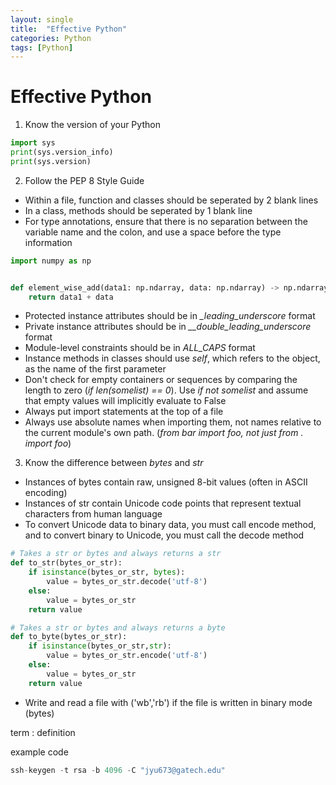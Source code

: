 ```yaml
---
layout: single
title:  "Effective Python"
categories: Python
tags: [Python]
---
```


# Effective Python

1. Know the version of your Python
```python
import sys
print(sys.version_info)
print(sys.version)
```


2. Follow the PEP 8 Style Guide

- Within a file, function and classes should be seperated by 2 blank lines
- In a class, methods should be seperated by 1 blank line
- For type annotations, ensure that there is no separation between the variable name and the colon, and use a space before the type information

```python
import numpy as np


def element_wise_add(data1: np.ndarray, data: np.ndarray) -> np.ndarray:
    return data1 + data
```

- Protected instance attributes should be in *_leading_underscore* format
- Private instance attributes should be in *__double_leading_underscore* format
- Module-level constraints should be in *ALL_CAPS* format
- Instance methods in classes should use *self*, which refers to the object, as the name of the first parameter
- Don't check for empty containers or sequences by comparing the length to zero (*if len(somelist) == 0*). Use *if not somelist* and assume that empty values will implicitly evaluate to False
- Always put import statements at the top of a file
- Always use absolute names when importing them, not names relative to the current module's own path. (*from bar import foo, not just from . import foo*)


3. Know the difference between *bytes* and *str*
- Instances of bytes contain raw, unsigned 8-bit values (often in ASCII encoding)
- Instances of str contain Unicode code points that represent textual characters from human language
- To convert Unicode data to binary data, you must call encode method, and to convert binary to Unicode, you must call the decode method

```python
# Takes a str or bytes and always returns a str
def to_str(bytes_or_str):
    if isinstance(bytes_or_str, bytes):
        value = bytes_or_str.decode('utf-8')
    else:
        value = bytes_or_str
    return value

# Takes a str or bytes and always returns a byte
def to_byte(bytes_or_str):
    if isinstance(bytes_or_str,str):
        value = bytes_or_str.encode('utf-8')
    else:
        value = bytes_or_str
    return value
```

- Write and read a file with ('wb','rb') if the file is written in binary mode (bytes)



term
: definition

example code

```python
ssh-keygen -t rsa -b 4096 -C "jyu673@gatech.edu"
```
